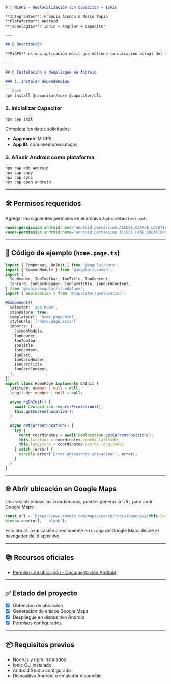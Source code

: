 
````markdown
# 📍 MiGPS - Geolocalización con Capacitor + Ionic

**Integrantes**: Francis Aconda & Marco Tapia 
**Plataforma**: Android  
**Tecnologías**: Ionic + Angular + Capacitor

---

## 🚀 Descripción

**MiGPS** es una aplicación móvil que obtiene la ubicación actual del usuario y genera un enlace directo a Google Maps desde el teléfono. Es útil para pruebas de geolocalización y despliegue en Android usando Capacitor.

---

## 📲 Instalación y despliegue en Android

### 1. Instalar dependencias

```bash
npm install @capacitor/core @capacitor/cli
````

### 2. Inicializar Capacitor

```bash
npx cap init
```

Completa los datos solicitados:

* **App name**: MiGPS
* **App ID**: com.miempresa.migps

### 3. Añadir Android como plataforma

```bash
npx cap add android
npx cap copy
npx cap sync
npx cap open android
```

---

## 🛠️ Permisos requeridos

Agregar los siguientes permisos en el archivo `AndroidManifest.xml`:

```xml
<uses-permission android:name="android.permission.ACCESS_COARSE_LOCATION" />
<uses-permission android:name="android.permission.ACCESS_FINE_LOCATION" />
```

---

## 🧩 Código de ejemplo (`home.page.ts`)

```ts
import { Component, OnInit } from '@angular/core';
import { CommonModule } from '@angular/common';
import {
  IonHeader, IonToolbar, IonTitle, IonContent,
  IonCard, IonCardHeader, IonCardTitle, IonCardContent,
} from '@ionic/angular/standalone';
import { Geolocation } from '@capacitor/geolocation';

@Component({
  selector: 'app-home',
  standalone: true,
  templateUrl: 'home.page.html',
  styleUrls: ['home.page.scss'],
  imports: [
    CommonModule,
    IonHeader,
    IonToolbar,
    IonTitle,
    IonContent,
    IonCard,
    IonCardHeader,
    IonCardTitle,
    IonCardContent,
  ],
})
export class HomePage implements OnInit {
  latitude: number | null = null;
  longitude: number | null = null;

  async ngOnInit() {
    await Geolocation.requestPermissions();
    this.getCurrentLocation();
  }

  async getCurrentLocation() {
    try {
      const coordinates = await Geolocation.getCurrentPosition();
      this.latitude = coordinates.coords.latitude;
      this.longitude = coordinates.coords.longitude;
    } catch (error) {
      console.error('Error obteniendo ubicación:', error);
    }
  }
}
```

---

## 🌐 Abrir ubicación en Google Maps

Una vez obtenidas las coordenadas, puedes generar la URL para abrir Google Maps:

```ts
const url = `https://www.google.com/maps/search/?api=1&query=${this.latitude},${this.longitude}`;
window.open(url, '_blank');
```

Esto abrirá la ubicación directamente en la app de Google Maps desde el navegador del dispositivo.

---

## 📚 Recursos oficiales

* [Permisos de ubicación - Documentación Android](https://developer.android.com/develop/sensors-and-location/location/permissions?hl=es-419)

---

## ✅ Estado del proyecto

* [x] Obtención de ubicación
* [x] Generación de enlace Google Maps
* [x] Despliegue en dispositivo Android
* [x] Permisos configurados

---

## 📦 Requisitos previos

* Node.js y npm instalados
* Ionic CLI instalado
* Android Studio configurado
* Dispositivo Android o emulador disponible




